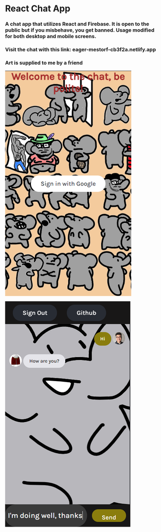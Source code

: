 # React Chat App

### A chat app that utilizes React and Firebase. It is open to the public but if you misbehave, you get banned. Usage modified for both desktop and mobile screens.

### Visit the chat with this link: eager-mestorf-cb3f2a.netlify.app

### Art is supplied to me by a friend

![](screenshots/login.png)

![](screenshots/chatroom.png)
